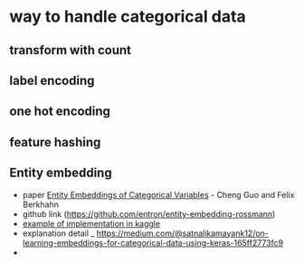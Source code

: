 # way to handle categorical data

## transform with count

## label encoding

## one hot encoding

## feature hashing

## Entity embedding

- paper [Entity Embeddings of Categorical Variables](https://arxiv.org/pdf/1604.06737.pdf) - Cheng  Guo and  Felix  Berkhahn
-  github link (https://github.com/entron/entity-embedding-rossmann)
- [example of implementation in kaggle](https://www.kaggle.com/aquatic/entity-embedding-neural-net)
- explanation detail _ https://medium.com/@satnalikamayank12/on-learning-embeddings-for-categorical-data-using-keras-165ff2773fc9
- 

